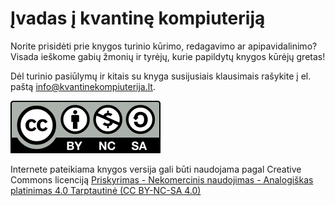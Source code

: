 # Įvadas į kvantinę kompiuteriją

Norite prisidėti prie knygos turinio kūrimo, redagavimo ar apipavidalinimo? Visada ieškome gabių žmonių ir tyrėjų, kurie papildytų knygos kūrėjų gretas!

Dėl turinio pasiūlymų ir kitais su knyga susijusiais klausimais rašykite į el. paštą info@kvantinekompiuterija.lt. 

![](media/cc-by-nc-sa.svg)

Internete pateikiama knygos versija gali būti naudojama pagal Creative Commons licenciją [Priskyrimas - Nekomercinis naudojimas - Analogiškas platinimas 4.0 Tarptautinė (CC BY-NC-SA 4.0)](https://creativecommons.org/licenses/by-nc-sa/4.0/deed.lt)

